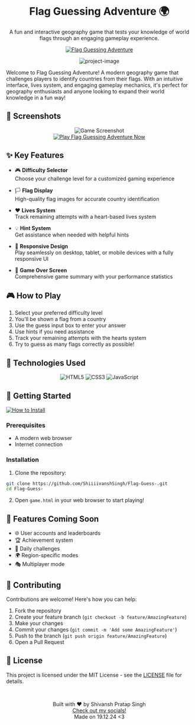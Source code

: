 <a name="readme-top"></a>

<div align="center">
  <h1>Flag Guessing Adventure 🌍</h1>
  <p>A fun and interactive geography game that tests your knowledge of world flags through an engaging gameplay experience.</p>
  
  <a href="https://shiiiivanshsingh.github.io/Flag-Guess-/game.html"><img src="https://img.shields.io/badge/Flag_Guessing_Adventure-0066FF?style=for-the-badge&logo=github&logoColor=white" alt="Flag Guessing Adventure"></a>

  <p align="center"><img src="https://socialify.git.ci/ShiiiivanshSingh/Flag-Guess-/image?description=1&amp;language=1&amp;name=1&amp;owner=1&amp;pattern=Brick+Wall&amp;theme=Dark" alt="project-image"></p>
</div>

Welcome to Flag Guessing Adventure! A modern geography game that challenges players to identify countries from their flags. With an intuitive interface, lives system, and engaging gameplay mechanics, it's perfect for geography enthusiasts and anyone looking to expand their world knowledge in a fun way!


## 🌟 Screenshots

<div align="center">
  <img src="https://github.com/user-attachments/assets/79bf9491-a31e-48a3-b45e-cb1cff4a976f" alt="Game Screenshot">
</div>

<div align="center">
  <a href="https://shiiiivanshsingh.github.io/Flag-Guess-/game.html"><img src="https://img.shields.io/badge/🌍%20Play%20Flag%20Guessing%20Adventure%20Now-4285F4?style=for-the-badge" alt="Play Flag Guessing Adventure Now"></a>
</div>





## ✨ Key Features

* 🎮 **Difficulty Selector**
  </br>Choose your challenge level for a customized gaming experience

* 🏳️ **Flag Display**
  </br>High-quality flag images for accurate country identification

* ❤️ **Lives System**
  </br>Track remaining attempts with a heart-based lives system

* 💡 **Hint System**
  </br>Get assistance when needed with helpful hints

* 📱 **Responsive Design**
  </br>Play seamlessly on desktop, tablet, or mobile devices with a fully responsive UI

* 🎯 **Game Over Screen**
  </br>Comprehensive game summary with your performance statistics

## 🎮 How to Play

1. Select your preferred difficulty level
2. You'll be shown a flag from a country
3. Use the guess input box to enter your answer
4. Use hints if you need assistance
5. Track your remaining attempts with the hearts system
6. Try to guess as many flags correctly as possible!

## 🔧 Technologies Used

<div align="center">
  <img src="https://img.shields.io/badge/HTML5-E34F26?style=for-the-badge&logo=html5&logoColor=white" alt="HTML5">
  <img src="https://img.shields.io/badge/CSS3-1572B6?style=for-the-badge&logo=css3&logoColor=white" alt="CSS3">
  <img src="https://img.shields.io/badge/JavaScript-F7DF1E?style=for-the-badge&logo=javascript&logoColor=black" alt="JavaScript">
</div>

## 🚀 Getting Started

<a href="#-getting-started"><img src="https://img.shields.io/badge/🔧%20How%20to%20Install-808080?style=for-the-badge" alt="How to Install"></a>

### Prerequisites
- A modern web browser
- Internet connection

### Installation
1. Clone the repository:
```bash
git clone https://github.com/ShiiiivanshSingh/Flag-Guess-.git
cd Flag-Guess-
```

2. Open `game.html` in your web browser to start playing!

## 🎯 Features Coming Soon

* 🌐 User accounts and leaderboards
* 🏆 Achievement system
* 🔄 Daily challenges
* 🌍 Region-specific modes
* 🎭 Multiplayer mode

## 🤝 Contributing

Contributions are welcome! Here's how you can help:

1. Fork the repository
2. Create your feature branch (`git checkout -b feature/AmazingFeature`)
3. Make your changes
4. Commit your changes (`git commit -m 'Add some AmazingFeature'`)
5. Push to the branch (`git push origin feature/AmazingFeature`)
6. Open a Pull Request

## 📄 License

This project is licensed under the MIT License - see the [LICENSE](LICENSE) file for details.



<div align="center">
<br>

Built with ♥️ by Shivansh Pratap Singh
<br>
<a href="https://linktr.ee/ShivanshPratapSingh">Check out my socials!</a>
<br>
Made on 19.12.24 <3
</div>
